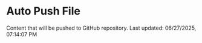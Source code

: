 # Auto Push File

Content that will be pushed to GitHub repository.
Last updated: 06/27/2025, 07:14:07 PM